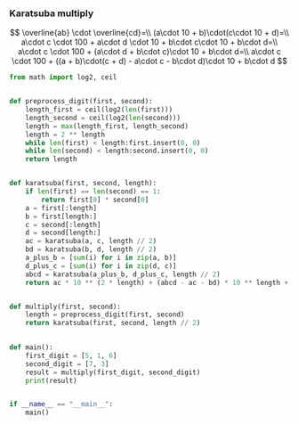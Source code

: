 ### Karatsuba multiply
$$
\overline{ab} \cdot \overline{cd}=\\
(a\cdot 10 + b)\cdot(c\cdot 10 + d)=\\
a\cdot c \cdot 100 + a\cdot d \cdot 10 + b\cdot c\cdot 10 + b\cdot d=\\
a\cdot c \cdot 100 + (a\cdot d + b\cdot c)\cdot 10 + b\cdot d=\\
a\cdot c \cdot 100 + ((a + b)\cdot(c + d) - a\cdot c - b\cdot d)\cdot 10 + b\cdot d
$$
```python
from math import log2, ceil


def preprocess_digit(first, second):
    length_first = ceil(log2(len(first)))
    length_second = ceil(log2(len(second)))
    length = max(length_first, length_second)
    length = 2 ** length
    while len(first) < length:first.insert(0, 0)
    while len(second) < length:second.insert(0, 0)
    return length


def karatsuba(first, second, length):
    if len(first) == len(second) == 1:
        return first[0] * second[0]
    a = first[:length]
    b = first[length:]
    c = second[:length]
    d = second[length:]
    ac = karatsuba(a, c, length // 2)
    bd = karatsuba(b, d, length // 2)
    a_plus_b = [sum(i) for i in zip(a, b)]
    d_plus_c = [sum(i) for i in zip(d, c)]
    abcd = karatsuba(a_plus_b, d_plus_c, length // 2)
    return ac * 10 ** (2 * length) + (abcd - ac - bd) * 10 ** length + bd


def multiply(first, second):
    length = preprocess_digit(first, second)
    return karatsuba(first, second, length // 2)
    

def main():
    first_digit = [5, 1, 6]
    second_digit = [7, 3]
    result = multiply(first_digit, second_digit)
    print(result)


if __name__ == "__main__":
    main()
```